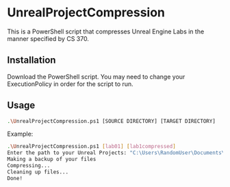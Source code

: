 # UnrealProjectCompression
This is a PowerShell script that compresses Unreal Engine Labs in the manner specified by CS 370. 
## Installation

Download the PowerShell script. You may need to change your ExecutionPolicy in order for the script to run. 

## Usage

```bash
.\UnrealProjectCompression.ps1 [SOURCE DIRECTORY] [TARGET DIRECTORY]
```
Example:

```bash
.\UnrealProjectCompression.ps1 [lab01] [lab1compressed]
Enter the path to your Unreal Projects: "C:\Users\RandomUser\Documents\Unreal Projects"
Making a backup of your files
Compressing...                                                                                                          
Cleaning up files...
Done!
```
